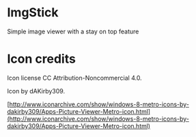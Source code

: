 # ImgStick
Simple image viewer with a stay on top feature

# Icon credits
Icon license CC Attribution-Noncommercial 4.0.

Icon by dAKirby309.

[http://www.iconarchive.com/show/windows-8-metro-icons-by-dakirby309/Apps-Picture-Viewer-Metro-icon.html](http://www.iconarchive.com/show/windows-8-metro-icons-by-dakirby309/Apps-Picture-Viewer-Metro-icon.html)
